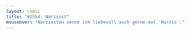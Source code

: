 ```yaml
---
layout: comic
title: "#2554: Narzisst"
mouseover: "Narzissten nenne ich liebevoll auch gerne mal 'Narzis'."
---
```

